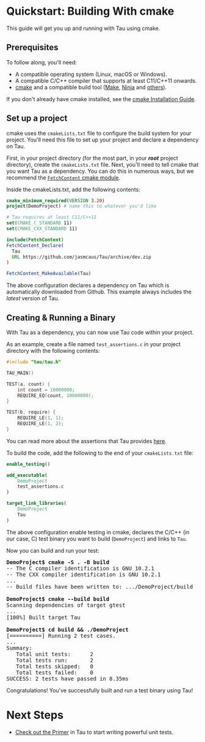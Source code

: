 # Quickstart: Building With cmake

This guide will get you up and running with Tau using cmake. 

## Prerequisites
To follow along, you'll need:
* A compatible operating system (Linux, macOS or Windows).
* A compatible C/C++ compiler that supports at least C11/C++11 onwards.
* [cmake](https://cmake.org/) and a compatible build tool ([Make](https://www.gnu.org/software/make/), [Ninja](https://ninja-build.org/) and [others](https://cmake.org/cmake/help/latest/manual/cmake-generators.7.html)). 

If you don't already have cmake installed, see the [cmake Installation Guide](https://cmake.org/install). 


## Set up a project
cmake uses the `cmakeLists.txt` file to configure the build system for your project. You'll need this file to set up your project and declare a dependency on Tau. 

First, in your project directory (for the most part, in your ***root*** project directory), create the `cmakeLists.txt` file. 
Next, you'll need to tell cmake that you want Tau as a dependency. You can do this in numerous ways, but we recommend the [`FetchContent` cmake module](https://cmake.org/cmake/help/latest/module/FetchContent.html). 

Inside the cmakeLists.txt, add the following contents:
```cmake
cmake_minimum_required(VERSION 3.20)
project(DemoProject) # name this to whatever you'd like 

# Tau requires at least C11/C++11
set(CMAKE_C_STANDARD 11)
set(CMAKE_CXX_STANDARD 11)

include(FetchContent)
FetchContent_Declare(
  Tau
  URL https://github.com/jasmcaus/Tau/archive/dev.zip
)

FetchContent_MakeAvailable(Tau)
```

The above configuration declares a dependency on Tau which is automatically downloaded from Github. This example always includes the *latest* version of Tau. 

## Creating & Running a Binary
With Tau as a dependency, you can now use Tau code within your project. 

As an example, create a file named `test_assertions.c` in your project directory with the following contents:
```c
#include "tau/tau.h"

TAU_MAIN()

TEST(a, count) { 
    int count = 10000000;
    REQUIRE_EQ(count, 10000000); 
}

TEST(b, require) {
    REQUIRE_LE(1, 1);
    REQUIRE_LE(1, 2);
}
```

You can read more about the assertions that Tau provides [here](https://github.com/jasmcaus/Tau/blob/dev/docs/cmake-quickstart.md). 

To build the code, add the following to the end of your `cmakeLists.txt` file:
```cmake
enable_testing()

add_executable(
    DemoProject
    test_assertions.c
) 

target_link_libraries(
    DemoProject
    Tau
)
```

The above configuration enable testing in cmake, declares the C/C++ (in our case, C) test binary you want to build (`DemoProject`) and links to `Tau`. 

Now you can build and run your test:
<pre>
<strong>DemoProject$ cmake -S . -B build </strong>
-- The C compiler identification is GNU 10.2.1
-- The CXX compiler identification is GNU 10.2.1
...
-- Build files have been written to: .../DemoProject/build

<strong>DemoProject$ cmake --build build </strong>
Scanning dependencies of target gtest
...
[100%] Built target Tau

<strong>DemoProject$ cd build && ./DemoProject </strong>
[==========] Running 2 test cases.
...
Summary:
   Total unit tests:      2
   Total tests run:       2
   Total tests skipped:   0
   Total tests failed:    0
SUCCESS: 2 tests have passed in 8.35ms
</pre>

Congratulations! You've successfully built and run a test binary using Tau!

# Next Steps
* [Check out the Primer](muon-primer.md) in Tau to start writing powerful unit tests.